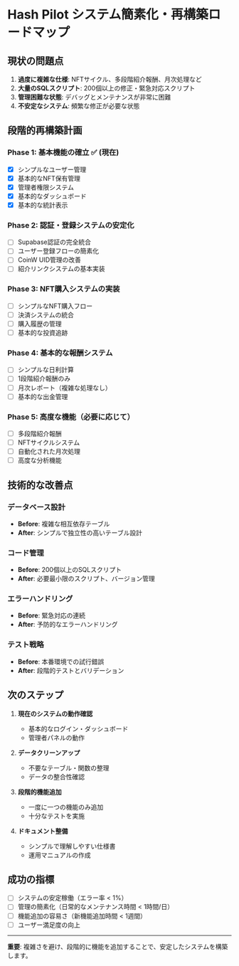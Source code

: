 # Hash Pilot システム簡素化・再構築ロードマップ

## 現状の問題点

1. **過度に複雑な仕様**: NFTサイクル、多段階紹介報酬、月次処理など
2. **大量のSQLスクリプト**: 200個以上の修正・緊急対応スクリプト
3. **管理困難な状態**: デバッグとメンテナンスが非常に困難
4. **不安定なシステム**: 頻繁な修正が必要な状態

## 段階的再構築計画

### Phase 1: 基本機能の確立 ✅ (現在)
- [x] シンプルなユーザー管理
- [x] 基本的なNFT保有管理
- [x] 管理者権限システム
- [x] 基本的なダッシュボード
- [x] 基本的な統計表示

### Phase 2: 認証・登録システムの安定化
- [ ] Supabase認証の完全統合
- [ ] ユーザー登録フローの簡素化
- [ ] CoinW UID管理の改善
- [ ] 紹介リンクシステムの基本実装

### Phase 3: NFT購入システムの実装
- [ ] シンプルなNFT購入フロー
- [ ] 決済システムの統合
- [ ] 購入履歴の管理
- [ ] 基本的な投資追跡

### Phase 4: 基本的な報酬システム
- [ ] シンプルな日利計算
- [ ] 1段階紹介報酬のみ
- [ ] 月次レポート（複雑な処理なし）
- [ ] 基本的な出金管理

### Phase 5: 高度な機能（必要に応じて）
- [ ] 多段階紹介報酬
- [ ] NFTサイクルシステム
- [ ] 自動化された月次処理
- [ ] 高度な分析機能

## 技術的な改善点

### データベース設計
- **Before**: 複雑な相互依存テーブル
- **After**: シンプルで独立性の高いテーブル設計

### コード管理
- **Before**: 200個以上のSQLスクリプト
- **After**: 必要最小限のスクリプト、バージョン管理

### エラーハンドリング
- **Before**: 緊急対応の連続
- **After**: 予防的なエラーハンドリング

### テスト戦略
- **Before**: 本番環境での試行錯誤
- **After**: 段階的テストとバリデーション

## 次のステップ

1. **現在のシステムの動作確認**
   - 基本的なログイン・ダッシュボード
   - 管理者パネルの動作

2. **データクリーンアップ**
   - 不要なテーブル・関数の整理
   - データの整合性確認

3. **段階的機能追加**
   - 一度に一つの機能のみ追加
   - 十分なテストを実施

4. **ドキュメント整備**
   - シンプルで理解しやすい仕様書
   - 運用マニュアルの作成

## 成功の指標

- [ ] システムの安定稼働（エラー率 < 1%）
- [ ] 管理の簡素化（日常的なメンテナンス時間 < 1時間/日）
- [ ] 機能追加の容易さ（新機能追加時間 < 1週間）
- [ ] ユーザー満足度の向上

---

**重要**: 複雑さを避け、段階的に機能を追加することで、安定したシステムを構築します。

